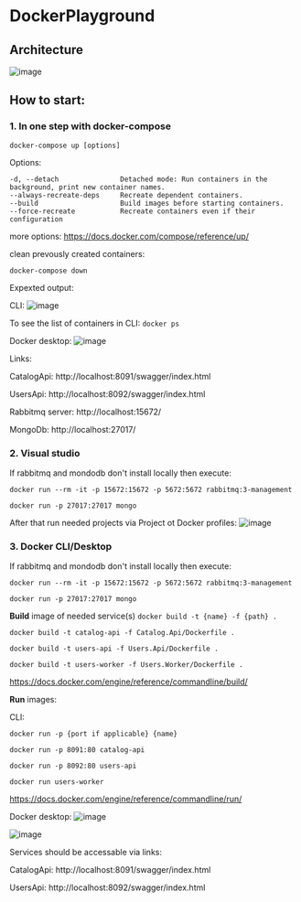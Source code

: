 # DockerPlayground

## Architecture

![image](https://user-images.githubusercontent.com/17797666/163599780-d6f75491-d68d-4fa5-9fdd-fe0619f9ea71.png)


## How to start:

### 1. In one step with docker-compose

`docker-compose up [options]` 

Options:
```
-d, --detach               Detached mode: Run containers in the background, print new container names.
--always-recreate-deps     Recreate dependent containers.
--build                    Build images before starting containers.
--force-recreate           Recreate containers even if their configuration
```

more options: https://docs.docker.com/compose/reference/up/

clean prevously created containers:

`docker-compose down`

Expexted output:

CLI:
![image](https://user-images.githubusercontent.com/17797666/163849504-cfc9894a-dd8b-41aa-90be-71126442e18d.png)

To see the list of containers in CLI: `docker ps`

Docker desktop:
![image](https://user-images.githubusercontent.com/17797666/163849332-e58c4256-889e-4f32-8d75-06ffbc13da3c.png)

Links:

CatalogApi: http://localhost:8091/swagger/index.html

UsersApi: http://localhost:8092/swagger/index.html

Rabbitmq server: http://localhost:15672/

MongoDb: http://localhost:27017/

### 2. Visual studio 

If rabbitmq and mondodb don't install locally then execute:

`docker run --rm -it -p 15672:15672 -p 5672:5672 rabbitmq:3-management`

`docker run -p 27017:27017 mongo`

After that run needed projects via Project ot Docker profiles:
![image](https://user-images.githubusercontent.com/17797666/163598559-127dceef-28c0-400b-9bf9-f848c676ddae.png)


### 3. Docker CLI/Desktop
 
If rabbitmq and mondodb don't install locally then execute:

`docker run --rm -it -p 15672:15672 -p 5672:5672 rabbitmq:3-management`

`docker run -p 27017:27017 mongo`

<b>Build</b> image of needed service(s) `docker build -t {name} -f {path} .`

`docker build -t catalog-api -f Catalog.Api/Dockerfile .`

`docker build -t users-api -f Users.Api/Dockerfile .`

`docker build -t users-worker -f Users.Worker/Dockerfile .`

https://docs.docker.com/engine/reference/commandline/build/

<b>Run</b> images:

CLI:

`docker run -p {port if applicable} {name}`

`docker run -p 8091:80 catalog-api`

`docker run -p 8092:80 users-api`

`docker run users-worker`

https://docs.docker.com/engine/reference/commandline/run/

Docker desktop:
![image](https://user-images.githubusercontent.com/17797666/163601955-626febd1-5c76-4bbe-8394-45593d6e4208.png)

![image](https://user-images.githubusercontent.com/17797666/163603244-796e594e-def2-4f4e-9231-6414b6ada162.png)

Services should be accessable via links:

CatalogApi: http://localhost:8091/swagger/index.html

UsersApi: http://localhost:8092/swagger/index.html
